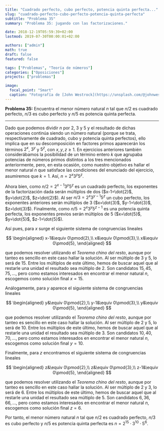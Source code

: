 ```yaml
---
title: "Cuadrado perfecto, cubo perfecto, potencia quinta perfecta..."
slug: "cuadrado-perfecto-cubo-perfecto-potencia-quinta-perfecta"
subtitle: "Problema 35"
summary: "Problema 35: jugando con las factorizaciones."

date: 2018-12-19T05:59:39+02:00
lastmod: 2019-07-30T00:00:01+02:00

authors: ["admin"]
math: true
draft: false
featured: false

tags: ["Problemas", "Teoría de números"]
categories: ["Oposiciones"]
projects: ["problemas"]

image:
  focal_point: "Smart"
  caption: "Fotografía de [John Westrock](https://unsplash.com/@johnwestrock), disponible en [Unsplash](https://unsplash.com/photos/FLdNfW3fshc)."
---
```


**Problema 35:** Encuentra el menor número natural $n$ tal que $n / 2$ es cuadrado perfecto, $n / 3$ es cubo perfecto y $n / 5$ es potencia quinta perfecta.

***

Dado que podemos dividir $n$ por $2$, $3$ y $5$ y el resultado de dichas operaciones continúa siendo un número natural (porque se trata, respectivamente de cuadrado, cubo y potencia quinta perfectos), ello implica que en su descomposición en factores primos aparecerán los términos $2^x$, $3^y$ y $5^z$, con $x, y, z\geq 1$. En ejercicios anteriores también considerábamos la posibilidad de un término entero $k$ que agrupaba potencias de números primos distintos a los tres mencionados anteriormente, pero, en esta ocasión, como nuestro objetivo es hallar el menor natural $n$ que satisface las condiciones del enunciado del ejercicio, asumiremos que $k=1$. Así, $n=2^x 3^y 5^z$.

Ahora bien, como $n / 2 = 2^{x-1} 3^y 5^z$ es un cuadrado perfecto, los exponentes de la factorización dada serán múltiplos de dos ($x-1=\dot{2}$, $y=\dot{2}$, $z=\dot{2}$). Al ser $n / 3 = 2^x 3^{y-1} 5^z$ un cubo perfecto, los exponentes anteriores serán múltiplos de $3$ ($x=\dot{3}$, $y-1=\dot{3}$, $z=\dot{3}$). Finalmente, como $n / 5 = 2^x 3^y 5^{z-1}$ es una potencia quinta perfecta, los exponentes previos serán múltiplos de $5$ ($x=\dot{5}$, $y=\dot{5}$, $z-1=\dot{5}$).

Así pues, para $x$ surge el siguiente sistema de congruencias lineales

$$
\begin{aligned}
x-1&\equiv 0\pmod{2},\\
x&\equiv 0\pmod{3},\\
x&\equiv 0\pmod{5},
\end{aligned}
$$

que podemos resolver utilizando el *Teorema chino del resto*, aunque por tanteo es sencillo en este caso hallar la solución. Al ser múltiplo de $3$ y $5$, lo será de $15$. Entre los múltiplos de este último, hemos de buscar aquel que al restarle una unidad el resultado sea múltiplo de $2$. Son candidatos $15,45,75,\ldots$, pero como estamos interesados en encontrar el menor natural $n$, escogemos como solución final $x=15$.

Análogamente, para $y$ aparece el siguiente sistema de congruencias lineales

$$
\begin{aligned}
y&\equiv 0\pmod{2},\\
y-1&\equiv 0\pmod{3},\\
y&\equiv 0\pmod{5},
\end{aligned}
$$

que podemos resolver utilizando el *Teorema chino del resto*, aunque por tanteo es sencillo en este caso hallar la solución. Al ser múltiplo de $2$ y $5$, lo será de $10$. Entre los múltiplos de este último, hemos de buscar aquel que al restarle una unidad el resultado sea múltiplo de $3$. Son candidatos $10,40,70,\ldots$, pero como estamos interesados en encontrar el menor natural $n$, escogemos como solución final $y=10$.

Finalmente, para $z$ encontramos el siguiente sistema de congruencias lineales

$$
\begin{aligned}
z&\equiv 0\pmod{2},\\
z&\equiv 0\pmod{3},\\
z-1&\equiv 0\pmod{5},
\end{aligned}
$$

que podemos resolver utilizando el *Teorema chino del resto*, aunque por tanteo es sencillo en este caso hallar la solución. Al ser múltiplo de $2$ y $3$, lo será de $6$. Entre los múltiplos de este último, hemos de buscar aquel que al restarle una unidad el resultado sea múltiplo de $5$. Son candidatos $6,36,66,\ldots$, pero como estamos interesados en encontrar el menor natural $n$, escogemos como solución final $z=6$.

Por tanto, el menor número natural $n$ tal que $n/2$ es cuadrado perfecto, $n/3$ es cubo perfecto y $n/5$ es potencia quinta perfecta es $n=2^{15} \cdot 3^{10} \cdot 5^6$.
